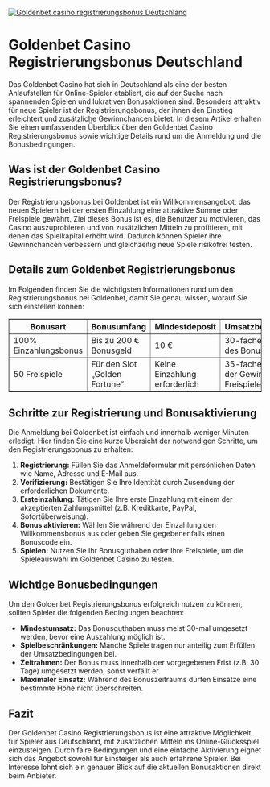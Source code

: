 [![Goldenbet casino registrierungsbonus Deutschland](https://123-caf.pages.dev/gitsignup.png)](https://vrmoo.ru/Bt82HjjY)

<h1>Goldenbet Casino Registrierungsbonus Deutschland</h1> <p>Das Goldenbet Casino hat sich in Deutschland als eine der besten Anlaufstellen für Online-Spieler etabliert, die auf der Suche nach spannenden Spielen und lukrativen Bonusaktionen sind. Besonders attraktiv für neue Spieler ist der Registrierungsbonus, der ihnen den Einstieg erleichtert und zusätzliche Gewinnchancen bietet. In diesem Artikel erhalten Sie einen umfassenden Überblick über den Goldenbet Casino Registrierungsbonus sowie wichtige Details rund um die Anmeldung und die Bonusbedingungen.</p>  <h2>Was ist der Goldenbet Casino Registrierungsbonus?</h2> <p>Der Registrierungsbonus bei Goldenbet ist ein Willkommensangebot, das neuen Spielern bei der ersten Einzahlung eine attraktive Summe oder Freispiele gewährt. Ziel dieses Bonus ist es, die Benutzer zu motivieren, das Casino auszuprobieren und von zusätzlichen Mitteln zu profitieren, mit denen das Spielkapital erhöht wird. Dadurch können Spieler ihre Gewinnchancen verbessern und gleichzeitig neue Spiele risikofrei testen.</p>  <h2>Details zum Goldenbet Registrierungsbonus</h2> <p>Im Folgenden finden Sie die wichtigsten Informationen rund um den Registrierungsbonus bei Goldenbet, damit Sie genau wissen, worauf Sie sich einstellen können:</p>  <table border="1" cellpadding="8" cellspacing="0" style="border-collapse: collapse; width: 100%;">   <thead>     <tr>       <th>Bonusart</th>       <th>Bonusumfang</th>       <th>Mindestdeposit</th>       <th>Umsatzbedingungen</th>       <th>Gültigkeitsdauer</th>     </tr>   </thead>   <tbody>     <tr>       <td>100% Einzahlungsbonus</td>       <td>Bis zu 200 € Bonusgeld</td>       <td>10 €</td>       <td>30-facher Umsatz des Bonusbetrags</td>       <td>30 Tage</td>     </tr>     <tr>       <td>50 Freispiele</td>       <td>Für den Slot „Golden Fortune“</td>       <td>Keine Einzahlung erforderlich</td>       <td>35-facher Umsatz der Gewinne aus Freispielen</td>       <td>7 Tage</td>     </tr>   </tbody> </table>  <h2>Schritte zur Registrierung und Bonusaktivierung</h2> <p>Die Anmeldung bei Goldenbet ist einfach und innerhalb weniger Minuten erledigt. Hier finden Sie eine kurze Übersicht der notwendigen Schritte, um den Registrierungsbonus zu erhalten:</p>  <ol>   <li><strong>Registrierung:</strong> Füllen Sie das Anmeldeformular mit persönlichen Daten wie Name, Adresse und E-Mail aus.</li>   <li><strong>Verifizierung:</strong> Bestätigen Sie Ihre Identität durch Zusendung der erforderlichen Dokumente.</li>   <li><strong>Ersteinzahlung:</strong> Tätigen Sie Ihre erste Einzahlung mit einem der akzeptierten Zahlungsmittel (z.B. Kreditkarte, PayPal, Sofortüberweisung).</li>   <li><strong>Bonus aktivieren:</strong> Wählen Sie während der Einzahlung den Willkommensbonus aus oder geben Sie gegebenenfalls einen Bonuscode ein.</li>   <li><strong>Spielen:</strong> Nutzen Sie Ihr Bonusguthaben oder Ihre Freispiele, um die Spieleauswahl im Goldenbet Casino zu testen.</li> </ol>  <h2>Wichtige Bonusbedingungen</h2> <p>Um den Goldenbet Registrierungsbonus erfolgreich nutzen zu können, sollten Spieler die folgenden Bedingungen beachten:</p>  <ul>   <li><strong>Mindestumsatz:</strong> Das Bonusguthaben muss meist 30-mal umgesetzt werden, bevor eine Auszahlung möglich ist.</li>   <li><strong>Spielbeschränkungen:</strong> Manche Spiele tragen nur anteilig zum Erfüllen der Umsatzbedingungen bei.</li>   <li><strong>Zeitrahmen:</strong> Der Bonus muss innerhalb der vorgegebenen Frist (z.B. 30 Tage) umgesetzt werden, sonst verfällt er.</li>   <li><strong>Maximaler Einsatz:</strong> Während des Bonuszeitraums dürfen Einsätze eine bestimmte Höhe nicht überschreiten.</li> </ul>  <h2>Fazit</h2> <p>Der Goldenbet Casino Registrierungsbonus ist eine attraktive Möglichkeit für Spieler aus Deutschland, mit zusätzlichen Mitteln ins Online-Glücksspiel einzusteigen. Durch faire Bedingungen und eine einfache Aktivierung eignet sich das Angebot sowohl für Einsteiger als auch erfahrene Spieler. Bei Interesse lohnt sich ein genauer Blick auf die aktuellen Bonusaktionen direkt beim Anbieter.</p>